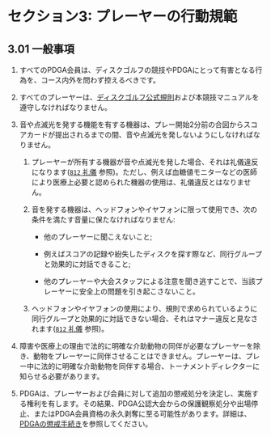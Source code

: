 # セクション3: プレーヤーの行動規範

## 3.01 一般事項

1. すべてのPDGA会員は、ディスクゴルフの競技やPDGAにとって有害となる行為を、コース内外を問わず控えるべきです。

1. すべてのプレーヤーは、[ディスクゴルフ公式規則](ordg/index)および本競技マニュアルを遵守しなければなりません。

1. 音や点滅光を発する機能を有する機器は、プレー開始2分前の合図からスコアカードが提出されるまでの間、音や点滅光を発しないようにしなければなりません。

	1. プレーヤーが所有する機器が音や点滅光を発した場合、それは礼儀違反になります([`812` 礼儀](ordg/812) 参照)。ただし、例えば血糖値モニターなどの医師により医療上必要と認められた機器の使用は、礼儀違反とはなりません。

    1. 音を発する機器は、ヘッドフォンやイヤフォンに限って使用でき、次の条件を満たす音量に保たなければなりません:

	    * 他のプレーヤーに聞こえないこと;

	    * 例えばスコアの記録や紛失したディスクを探す際など、同行グループと効果的に対話できること;

	    * 他のプレーヤーや大会スタッフによる注意を聞き逃すことで、当該プレーヤーに安全上の問題を引き起こさないこと。

	1. ヘッドフォンやイヤフォンの使用により、規則で求められているように同行グループと効果的に対話できない場合、それはマナー違反と見なされます([`812` 礼儀](ordg/812) 参照)。

1. 障害や医療上の理由で法的に明確な介助動物の同伴が必要なプレーヤーを除き、動物をプレーヤーに同伴させることはできません。プレーヤーは、プレー中に法的に明確な介助動物を同伴する場合、トーナメントディレクターに知らせる必要があります。

1. PDGAは、プレーヤーおよび会員に対して追加の懲戒処分を決定し、実施する権利を有します。その結果、PDGA公認大会からの保護観察処分や出場停止、またはPDGA会員資格の永久剥奪に至る可能性があります。詳細は、[PDGAの懲戒手続き](https://www.pdga.com/pdga-disciplinary-process)を参照してください。
